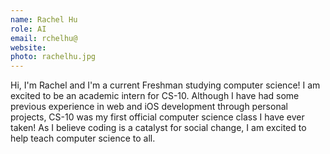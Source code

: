 ```yaml
---
name: Rachel Hu
role: AI
email: rchelhu@
website:
photo: rachelhu.jpg
---
```

Hi, I'm Rachel and I'm a current Freshman studying computer science! I am excited to be an academic intern for CS-10. Although I have had some previous experience in web and iOS development through personal projects, CS-10 was my first official computer science class I have ever taken! As I believe coding is a catalyst for social change, I am excited to help teach computer science to all.